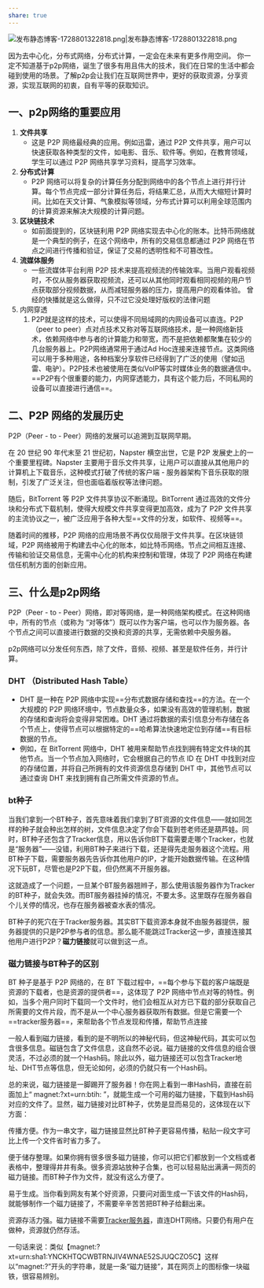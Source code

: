 ```yaml
---
share: true
---
```


![发布静态博客-1728801322818.png|发布静态博客-1728801322818.png](附件/发布静态博客-1728801322818.png)

因为去中心化，分布式网络，分布式计算，一定会在未来有更多作用空间。 你一定不知道基于p2p网络，诞生了很多有用且伟大的技术，我们在日常的生活中都会碰到使用的场景。了解p2p会让我们在互联网世界中，更好的获取资源，分享资源，实现互联网的初衷，自有平等的获取知识。

## 一、p2p网络的重要应用
1. **文件共享**
    - 这是 P2P 网络最经典的应用。例如迅雷，通过 P2P 文件共享，用户可以快速获取各种类型的文件，如电影、音乐、软件等。例如，在教育领域，学生可以通过 P2P 网络共享学习资料，提高学习效率。
2. **分布式计算**
    - P2P 网络可以将复杂的计算任务分配到网络中的各个节点上进行并行计算。每个节点完成一部分计算任务后，将结果汇总，从而大大缩短计算时间。比如在天文计算、气象模拟等领域，分布式计算可以利用全球范围内的计算资源来解决大规模的计算问题。
3. **区块链技术**
    - 如前面提到的，区块链利用 P2P 网络实现去中心化的账本。比特币网络就是一个典型的例子，在这个网络中，所有的交易信息都通过 P2P 网络在节点之间进行传播和验证，保证了交易的透明性和不可篡改性。
4. **流媒体服务**
    - 一些流媒体平台利用 P2P 技术来提高视频流的传输效率。当用户观看视频时，不仅从服务器获取视频流，还可以从其他同时观看相同视频的用户节点获取部分视频数据，从而减轻服务器的压力，提高用户的观看体验。 曾经的快播就是这么做得，只不过它没处理好版权的法律问题
5. 内网穿透
	1. P2P就是这样的技术，可以使得不同局域网的内网设备可以直连。P2P（peer to peer）点对点技术又称对等互联网络技术，是一种网络新技术，依赖网络中参与者的计算能力和带宽，而不是把依赖都聚集在较少的几台服务器上。P2P网络通常用于通过Ad Hoc连接来连接节点。这类网络可以用于多种用途，各种档案分享软件已经得到了广泛的使用（譬如迅雷、电驴）。P2P技术也被使用在类似VoIP等实时媒体业务的数据通信中。==P2P有个很重要的能力，内网穿透能力，具有这个能力后，不同私网的设备可以直接进行通信==。



## 二、P2P 网络的发展历史

P2P（Peer - to - Peer）网络的发展可以追溯到互联网早期。

在 20 世纪 90 年代末至 21 世纪初，Napster 横空出世，它是 P2P 发展史上的一个重要里程碑。Napster 主要用于音乐文件共享，让用户可以直接从其他用户的计算机上下载音乐，这种模式打破了传统的客户端 - 服务器架构下音乐获取的限制，引发了广泛关注，但也面临着版权等法律问题。


随后，BitTorrent 等 P2P 文件共享协议不断涌现。BitTorrent 通过高效的文件分块和分布式下载机制，使得大规模文件共享变得更加高效，成为了 P2P 文件共享的主流协议之一，被广泛应用于各种大型==文件的分发，如软件、视频等==。


随着时间的推移，P2P 网络的应用场景不再仅仅局限于文件共享。在区块链领域，P2P 网络被用于构建去中心化的账本，如比特币网络。节点之间相互连接、传输和验证交易信息，无需中心化的机构来控制和管理，体现了 P2P 网络在构建信任机制方面的创新应用。


## 三、什么是p2p网络
P2P（Peer - to - Peer）网络，即对等网络，是一种网络架构模式。在这种网络中，所有的节点（或称为 “对等体”）既可以作为客户端，也可以作为服务器。各个节点之间可以直接进行数据的交换和资源的共享，无需依赖中央服务器。

p2p网络可以分发任何东西，除了文件，音频、视频、甚至是软件任务，并行计算。

### DHT （Distributed Hash Table）
- DHT 是一种在 P2P 网络中实现==分布式数据存储和查找==的方法。在一个大规模的 P2P 网络环境中，节点数量众多，如果没有高效的管理机制，数据的存储和查询将会变得非常困难。DHT 通过将数据的索引信息分布存储在各个节点上，使得节点可以根据特定的==哈希算法快速地定位到存储==有目标数据的节点。
- 例如，在 BitTorrent 网络中，DHT 被用来帮助节点找到拥有特定文件块的其他节点。当一个节点加入网络时，它会根据自己的节点 ID 在 DHT 中找到对应的存储位置，并将自己所拥有的文件资源信息存储到 DHT 中，其他节点可以通过查询 DHT 来找到拥有自己所需文件资源的节点。

### bt种子
当我们拿到一个BT种子，首先意味着我们拿到了BT资源的文件信息——就如同怎样的种子就会种出怎样的树，文件信息决定了你会下载到苍老师还是葫芦娃。同时，BT种子还包含了Tracker信息，用以告诉你BT下载需要走哪个Tracker，也就是“服务器”——没错，利用BT种子来进行下载，还是得先走服务器这个流程。用BT种子下载，需要服务器先告诉你其他用户的IP，才能开始数据传输。在这种情况下玩BT，尽管也是P2P下载，但仍然离不开服务器。

这就造成了一个问题，一旦某个BT服务器翘辫子，那么使用该服务器作为Tracker的BT种子，就会失效。而BT服务器挂掉的情况，不要太多。这里既存在服务器自个儿关停的情况，也存在服务器被查水表的情况。

BT种子的死穴在于Tracker服务器。其实BT下载资源本身就不由服务器提供，服务器提供的只是P2P参与者的信息。那么能不能跳过Tracker这一步，直接连接其他用户进行P2P？**磁力链接**就可以做到这一点。



###  磁力链接与BT种子的区别

BT 种子是基于 P2P 网络的，在 BT 下载过程中，==每个参与下载的客户端既是资源的下载者，也是资源的提供者==，这体现了 P2P 网络中节点对等的特性。例如，当多个用户同时下载同一个文件时，他们会相互从对方已下载的部分获取自己所需要的文件片段，而不是从一个中心服务器获取所有数据。但是它需要一个==tracker服务器==，来帮助各个节点发现和传播，帮助节点连接


一般人看到磁力链接，看到的是不明所以的神秘代码，但这神秘代码，其实可以包含很多信息。磁链包含了文件信息，这自然不必说。磁力链接的文件信息的组合很灵活，不过必须的就一个Hash码。除此以外，磁力链接还可以包含Tracker地址、DHT节点等信息，但无论如何，必须的仍就只有一个Hash码。

总的来说，磁力链接是一脚踢开了服务器！你在网上看到一串Hash码，直接在前面加上“ magnet:?xt=urn:btih: ”，就能生成一个可用的磁力链接，下载到Hash码对应的文件了。显然，磁力链接对比BT种子，优势是显而易见的，这体现在以下方面：

传播方便。作为一串文字，磁力链接显然比BT种子更容易传播，粘贴一段文字可比上传一个文件省时省力多了。

便于储存整理。如果你拥有很多很多磁力链接，你可以把它们都放到一个文档或者表格中，整理得井井有条。很多资源站放种子合集，也可以轻易贴出满满一网页的磁力链接。而BT种子作为文件，就没有这么方便了。

易于生成。当你看到网友有某个好资源，只要问对面生成一下该文件的Hash码，就能够制作一个磁力链接了，不需要辛辛苦苦把BT种子给翻出来。


资源存活力强。磁力链接不需要[Tracker服务器](https://github.com/XIU2/TrackersListCollection/blob/master/README-ZH.md "Tracker服务器")，直连DHT网络。只要仍有用户在做种，资源就仍然存活。

一句话来说：类似【magnet:?xt=urn:sha1:YNCKHTQCWBTRNJIV4WNAE52SJUQCZO5C】这样以“magnet:?”开头的字符串，就是一条“磁力链接”，其在网页上的图标像一块磁铁，很容易辨别。
